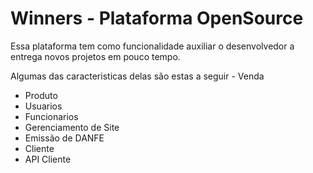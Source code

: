 Winners - Plataforma OpenSource
=======
Essa plataforma tem como funcionalidade auxiliar o desenvolvedor a entrega novos projetos em pouco tempo.

Algumas das caracteristicas delas são estas a seguir
	- Venda
  - Produto
  - Usuarios
  - Funcionarios
  - Gerenciamento de Site
  - Emissão de DANFE
  - Cliente
  - API Cliente
